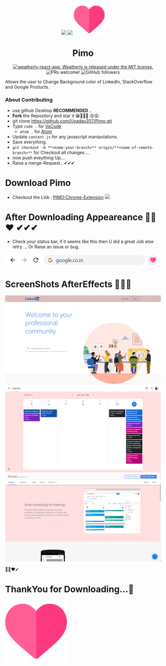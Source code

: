 <p align="center">
  <a>
    <img src="https://img.icons8.com/plasticine/100/000000/chrome.png"/> <img src="https://img.icons8.com/plasticine/100/000000/plus-math.png" /> <img src="./pimo/images/heart.png" width = "100px"/>
  </a>
</p>
<h1 align="center">
  Pimo
</h1>

<p align="center">
  <a href="https://github.com/Uyadav207/weatherly/blob/master/LICENSE">
    <img src="https://img.shields.io/badge/license-MIT-blue.svg" alt="weatherly-react-app: Weatherly is released under the MIT license." />
  </a>
  <a>
  <img src="https://img.shields.io/badge/PRs-welcome-brightgreen.svg" alt="PRs welcome!" />
  <img alt="GitHub followers" src="https://img.shields.io/github/followers/Uyadav207?label=Follow&style=social">
 </a>
</p>

Allows the user to Change Background color of LinkedIn, StackOverflow and Google Products.


### About Contributing

* use github Desktop **RECOMMENDED** ..
* **Fork** the Repository and star it 😁👏👏👏 😜😜.
* git clone https://github.com/Uyadav207/Pimo.git  
* Type `code .` for [VsCode](https://code.visualstudio.com/) 
  * `atom .` for [Atom](https://atom.io/)
* Update `content.js` for any javascript manipulations.
* Save everything.
* `git checkout -b **<name-your-branch>** origin/**<name-of-remote-branch>**` for Checkout all changes ... 
* now push eveything Up....
* Raise a merge-Request.. ✔✔✔


# Download Pimo 

* Checkout the Link : [PIMO:Chrome-Extension](https://chrome.google.com/webstore/detail/pimo/gcigjkpkbodoajlpcgjmplhodcjmdbfc?utm_source=gmail) 
![](https://github.com/Uyadav207/Pimo/tree/master/pimo/images/heart.png)

# After Downloading Appeareance 💖💖❤ ✔✔✔
* Check your status bar, if it seems like this then U did a great Job else retry ... Or Raise an issue or bug.
<img src="./pimo/images/StatusBarPimo.png">


# ScreenShots AfterEffects 👏👏👏
<img src="./pimo/images/Linkedin.png">
<img src="./pimo/images/calender.png">
<img src="./pimo/images/GoogleCalender.png">


💖💖❤✔
# ThankYou for Downloading...💖
<img src="./pimo/images/heart.png" width="200" height ="200">
